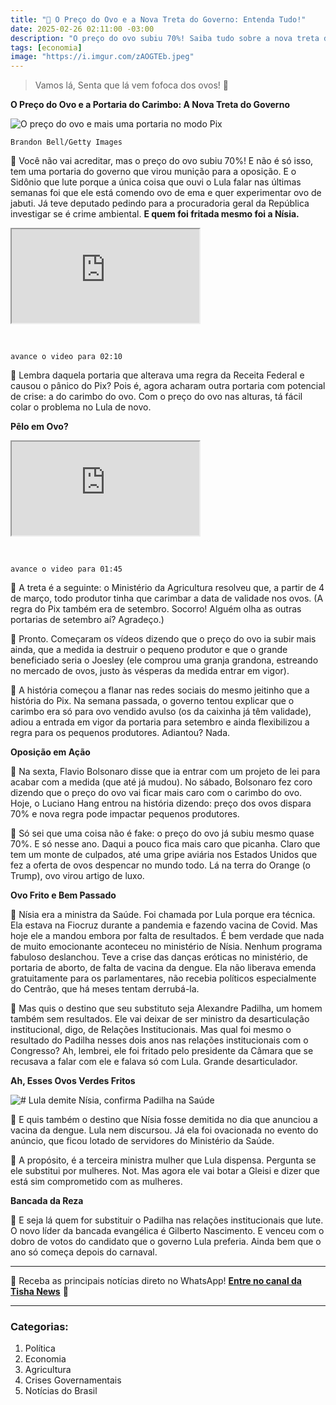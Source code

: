 ```yaml
---
title: "🥚 O Preço do Ovo e a Nova Treta do Governo: Entenda Tudo!"
date: 2025-02-26 02:11:00 -03:00
description: "O preço do ovo subiu 70%! Saiba tudo sobre a nova treta do governo e as teorias da conspiração."
tags: [economia]
image: "https://i.imgur.com/zAOGTEb.jpeg"
---
```


> Vamos lá, Senta que lá vem fofoca dos ovos! 🥚

**O Preço do Ovo e a Portaria do Carimbo: A Nova Treta do Governo**

![O preço do ovo e mais uma portaria no modo Pix](https://i.imgur.com/zAOGTEb.jpeg)

    Brandon Bell/Getty Images

👀 Você não vai acreditar, mas o preço do ovo subiu 70%! E não é só isso, tem uma portaria do governo que virou munição para a oposição. 
E o Sidônio que lute porque a única coisa que ouvi o Lula falar nas últimas semanas foi que ele está comendo ovo de ema e quer experimentar ovo de jabuti. Já teve deputado pedindo para a procuradoria geral da República investigar se é crime ambiental. **E quem foi fritada mesmo foi a Nísia.**

<div class="video-wrapper">
<div class="plyr__video-embed" id="youtube-player">
<iframe src="https://www.youtube.com/embed/iPqlC72tBOo?si=DWT-epnf96L-92mD&amp;start=130" allowfullscreen="" allowtransparency="" allow="autoplay"></iframe>
</div>
</div>
<p><br /></p>

    avance o video para 02:10


👀 Lembra daquela portaria que alterava uma regra da Receita Federal e causou o pânico do Pix? Pois é, agora acharam outra portaria com potencial de crise: a do carimbo do ovo. Com o preço do ovo nas alturas, tá fácil colar o problema no Lula de novo.

**Pêlo em Ovo?**

<div class="video-wrapper">
<div class="plyr__video-embed" id="youtube-player">
<iframe src="https://www.youtube.com/embed/F5s45rAVidQ?si=iTlfNlsH4Zi0cPF-&amp;start=105" allowfullscreen="" allowtransparency="" allow="autoplay"></iframe>
</div>
</div>
<p><br /></p>

    avance o video para 01:45

👀 A treta é a seguinte: o Ministério da Agricultura resolveu que, a partir de 4 de março, todo produtor tinha que carimbar a data de validade nos ovos. (A regra do Pix também era de setembro. Socorro! Alguém olha as outras portarias de setembro aí? Agradeço.)

👀 Pronto. Começaram os vídeos dizendo que o preço do ovo ia subir mais ainda, que a medida ia destruir o pequeno produtor e que o grande beneficiado seria o Joesley (ele comprou uma granja grandona, estreando no mercado de ovos, justo às vésperas da medida entrar em vigor).

👀 A história começou a flanar nas redes sociais do mesmo jeitinho que a história do Pix. Na semana passada, o governo tentou explicar que o carimbo era só para ovo vendido avulso (os da caixinha já têm validade), adiou a entrada em vigor da portaria para setembro e ainda flexibilizou a regra para os pequenos produtores. Adiantou? Nada.

**Oposição em Ação**

👀 Na sexta, Flavio Bolsonaro disse que ia entrar com um projeto de lei para acabar com a medida (que até já mudou). No sábado, Bolsonaro fez coro dizendo que o preço do ovo vai ficar mais caro com o carimbo do ovo. Hoje, o Luciano Hang entrou na história dizendo: preço dos ovos dispara 70% e nova regra pode impactar pequenos produtores.

👀 Só sei que uma coisa não é fake: o preço do ovo já subiu mesmo quase 70%. E só nesse ano. Daqui a pouco fica mais caro que picanha. Claro que tem um monte de culpados, até uma gripe aviária nos Estados Unidos que fez a oferta de ovos despencar no mundo todo. Lá na terra do Orange (o Trump), ovo virou artigo de luxo.

**Ovo Frito e Bem Passado**

👀 Nísia era a ministra da Saúde. Foi chamada por Lula porque era técnica. Ela estava na Fiocruz durante a pandemia e fazendo vacina de Covid. Mas hoje ele a mandou embora por falta de resultados. É bem verdade que nada de muito emocionante aconteceu no ministério de Nísia. Nenhum programa fabuloso deslanchou. Teve a crise das danças eróticas no ministério, de portaria de aborto, de falta de vacina da dengue. Ela não liberava emenda gratuitamente para os parlamentares, não recebia políticos especialmente do Centrão, que há meses tentam derrubá-la.

👀 Mas quis o destino que seu substituto seja Alexandre Padilha, um homem também sem resultados. Ele vai deixar de ser ministro da desarticulação institucional, digo, de Relações Institucionais. Mas qual foi mesmo o resultado do Padilha nesses dois anos nas relações institucionais com o Congresso? Ah, lembrei, ele foi fritado pelo presidente da Câmara que se recusava a falar com ele e falava só com Lula. Grande desarticulador.

**Ah, Esses Ovos Verdes Fritos**

![# Lula demite Nísia, confirma Padilha na Saúde](https://i.imgur.com/ubbA6DP.jpeg)

👀 E quis também o destino que Nísia fosse demitida no dia que anunciou a vacina da dengue. Lula nem discursou. Já ela foi ovacionada no evento do anúncio, que ficou lotado de servidores do Ministério da Saúde.

👀 A propósito, é a terceira ministra mulher que Lula dispensa. Pergunta se ele substitui por mulheres. Not. Mas agora ele vai botar a Gleisi e dizer que está sim comprometido com as mulheres.

**Bancada da Reza**

👀 E seja lá quem for substituir o Padilha nas relações institucionais que lute. O novo líder da bancada evangélica é Gilberto Nascimento. E venceu com o dobro de votos do candidato que o governo Lula preferia. Ainda bem que o ano só começa depois do carnaval.

---

🌟 Receba as principais notícias direto no WhatsApp!</strong> <a href="https://www.whatsapp.com/channel/0029VaiPYBPLo4heVf0U3u2d" target="_blank" rel="noopener noreferrer"><strong>Entre no canal da Tisha News</strong></a> 📲

---

### **Categorias:**
1. Política
2. Economia
3. Agricultura
4. Crises Governamentais
5. Notícias do Brasil
